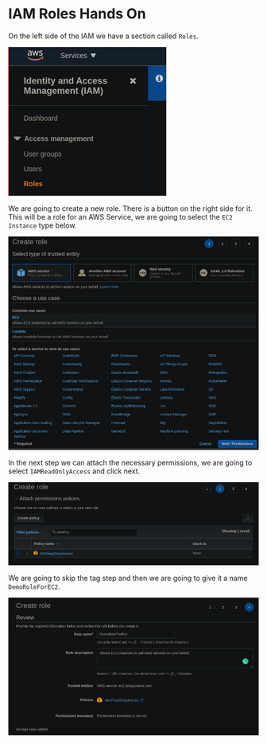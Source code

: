 # IAM Roles Hands On

On the left side of the IAM we have a section called `Roles`.

![](img/2021-08-17-11-11-22.png)

We are going to create a new role. There is a button on the right side for it.
This will be a role for an AWS Service, we are going to select the `EC2 Instance` type below.

![](img/2021-08-17-11-13-16.png)

In the next step we can attach the necessary permissions, we are going to select `IAMReadOnlyAccess` and click next.

![](img/2021-08-17-11-14-23.png)


We are going to skip the tag step and then we are going to give it a name `DemoRoleForEC2`.

![](img/2021-08-17-11-15-22.png)

